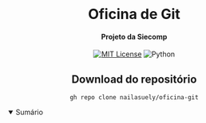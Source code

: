 <h1 align="center">
  <br>
  <br>
  Oficina de Git
  <br>
</h1>
<h4 align="center">Projeto da Siecomp </h4>

<p align="center">
<div align="center">

[![MIT License](https://img.shields.io/badge/license-MIT-blue.svg)](https://github.com/nailasuely/oficina-git/blob/main/LICENSE)
![Python](https://img.shields.io/badge/Python-306998?logo=python&logoColor=white)

<p align="center">
  
## Download do repositório
```
gh repo clone nailasuely/oficina-git
```

</div>


<details open="open">
<summary>Sumário</summary>
